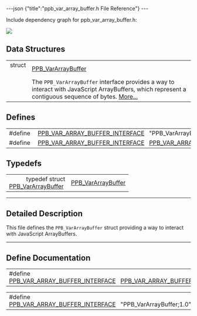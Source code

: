 ---json {"title":"ppb\_var\_array\_buffer.h File Reference"} ---

Include dependency graph for ppb\_var\_array\_buffer.h:

![](/docs/native-client/pepper_beta/c/ppb__var__array__buffer_8h__incl.png)

Data Structures
---------------

<table><tbody><tr class="odd"><td style="text-align: right;">struct  </td><td><a href="/docs/native-client/pepper_beta/c/struct_p_p_b___var_array_buffer__1__0/" class="el">PPB_VarArrayBuffer</a></td></tr><tr class="even"><td style="text-align: right;"> </td><td>The <code>PPB_VarArrayBuffer</code> interface provides a way to interact with JavaScript ArrayBuffers, which represent a contiguous sequence of bytes. <a href="/docs/native-client/pepper_beta/c/struct_p_p_b___var_array_buffer__1__0#details">More...</a><br />
</td></tr></tbody></table>

Defines
-------

<table><tbody><tr class="odd"><td style="text-align: right;">#define </td><td><a href="/docs/native-client/pepper_beta/c/ppb__var__array__buffer_8h#aacd03d05467e3a617c0a1c068fa422c7" class="el">PPB_VAR_ARRAY_BUFFER_INTERFACE</a>   "PPB_VarArrayBuffer;1.0"</td></tr><tr class="even"><td style="text-align: right;">#define </td><td><a href="/docs/native-client/pepper_beta/c/ppb__var__array__buffer_8h#a2b7e1cca43218ed9eb3c92b24089ecac" class="el">PPB_VAR_ARRAY_BUFFER_INTERFACE</a>   <a href="/docs/native-client/pepper_beta/c/ppb__var__array__buffer_8h#aacd03d05467e3a617c0a1c068fa422c7" class="el">PPB_VAR_ARRAY_BUFFER_INTERFACE</a></td></tr></tbody></table>

Typedefs
--------

<table><tbody><tr class="odd"><td style="text-align: right;">typedef struct<br />
<a href="/docs/native-client/pepper_beta/c/struct_p_p_b___var_array_buffer__1__0/" class="el">PPB_VarArrayBuffer</a> </td><td><a href="/docs/native-client/pepper_beta/c/group___interfaces#gab26d5bb032f5438d02faf5bdf7b208cb" class="el">PPB_VarArrayBuffer</a></td></tr></tbody></table>

------------------------------------------------------------------------

<span id="details" class="anchor" style="margin: 0;"></span>

Detailed Description
--------------------

This file defines the `PPB_VarArrayBuffer` struct providing a way to interact with JavaScript ArrayBuffers.

------------------------------------------------------------------------

Define Documentation
--------------------

<span id="a2b7e1cca43218ed9eb3c92b24089ecac" class="anchor" style="margin: 0;"></span>

<table><tbody><tr class="odd"><td>#define <a href="/docs/native-client/pepper_beta/c/ppb__var__array__buffer_8h#a2b7e1cca43218ed9eb3c92b24089ecac" class="el">PPB_VAR_ARRAY_BUFFER_INTERFACE</a>   <a href="/docs/native-client/pepper_beta/c/ppb__var__array__buffer_8h#aacd03d05467e3a617c0a1c068fa422c7" class="el">PPB_VAR_ARRAY_BUFFER_INTERFACE</a></td></tr></tbody></table>

<span id="aacd03d05467e3a617c0a1c068fa422c7" class="anchor" style="margin: 0;"></span>

<table><tbody><tr class="odd"><td>#define <a href="/docs/native-client/pepper_beta/c/ppb__var__array__buffer_8h#aacd03d05467e3a617c0a1c068fa422c7" class="el">PPB_VAR_ARRAY_BUFFER_INTERFACE</a>   "PPB_VarArrayBuffer;1.0"</td></tr></tbody></table>
